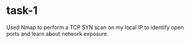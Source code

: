 # task-1
Used Nmap to perform a TCP SYN scan on my local IP to identify open ports and learn about network exposure.
